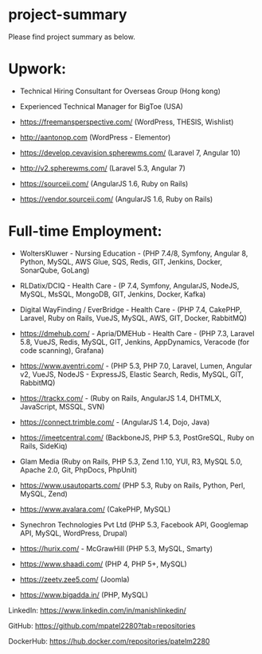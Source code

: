 
# project-summary

Please find project summary as below.

# Upwork:

* Technical Hiring Consultant for Overseas Group (Hong kong)

* Experienced Technical Manager for BigToe (USA)

* https://freemansperspective.com/ (WordPress, THESIS, Wishlist)

* http://aantonop.com (WordPress - Elementor)

* https://develop.cevavision.spherewms.com/ (Laravel 7, Angular 10)

* http://v2.spherewms.com/ (Laravel 5.3, Angular 7)

* https://sourceii.com/ (AngularJS 1.6, Ruby on Rails)

* https://vendor.sourceii.com/ (AngularJS 1.6, Ruby on Rails)


# Full-time Employment:

* WoltersKluwer - Nursing Education - (PHP 7.4/8, Symfony, Angular 8, Python, MySQL, AWS Glue, SQS,
Redis, GIT, Jenkins, Docker, SonarQube, GoLang)

* RLDatix/DCIQ - Health Care - (P 7.4, Symfony, AngularJS, NodeJS, MySQL, MsSQL, MongoDB,
GIT, Jenkins, Docker, Kafka)

* Digital WayFinding / EverBridge - Health Care -  (PHP 7.4, CakePHP, Laravel, Ruby on Rails, VueJS, MySQL, AWS, GIT,
Docker, RabbitMQ)

* https://dmehub.com/ - Apria/DMEHub - Health Care - (PHP 7.3, Laravel 5.8, VueJS, Redis, MySQL, GIT, Jenkins,
AppDynamics, Veracode (for code scanning), Grafana) 

* https://www.aventri.com/ - (PHP 5.3, PHP 7.0, Laravel, Lumen, Angular v2, VueJS, NodeJS -
ExpressJS, Elastic Search, Redis, MySQL, GIT, RabbitMQ)

* https://trackx.com/ - (Ruby on Rails, AngularJS 1.4, DHTMLX, JavaScript, MSSQL, SVN)

* https://connect.trimble.com/ - (AngularJS 1.4, Dojo, Java)

* https://imeetcentral.com/ (BackboneJS, PHP 5.3, PostGreSQL, Ruby on Rails, SideKiq)

* Glam Media (Ruby on Rails, PHP 5.3, Zend 1.10, YUI, R3, MySQL 5.0, Apache 2.0,
Git, PhpDocs, PhpUnit)

* https://www.usautoparts.com/ (PHP 5.3, Ruby on Rails, Python, Perl, MySQL, Zend)

* https://www.avalara.com/ (CakePHP, MySQL)

* Synechron Technologies Pvt Ltd (PHP 5.3, Facebook API, Googlemap API, MySQL, WordPress, Drupal)

* https://hurix.com/ - McGrawHill (PHP 5.3, MySQL, Smarty)

* https://www.shaadi.com/ (PHP 4, PHP 5+, MySQL)

* https://zeetv.zee5.com/ (Joomla)

* https://www.bigadda.in/ (PHP, MySQL)

LinkedIn: https://www.linkedin.com/in/manishlinkedin/

GitHub:
https://github.com/mpatel2280?tab=repositories

DockerHub:
https://hub.docker.com/repositories/patelm2280
